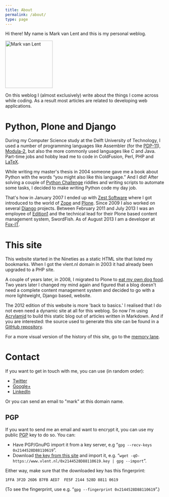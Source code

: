 ```yaml
---
title: About
permalink: /about/
type: page
---
```


Hi there! My name is Mark van Lent and this is my personal weblog.

<img class="float-left"
     src="/images/mark-van-lent.png"
     width="150px" height="150px"
     alt="Mark van Lent"
     title="Mark van Lent" />

On this weblog I (almost exclusively) write about the things I come
across while coding. As a result most articles are related to
developing web applications.

# Python, Plone and Django

During my Computer Science study at the Delft University of
Technology, I used a number of programming languages like Assembler
(for the [PDP-11](https://en.wikipedia.org/wiki/PDP-11)),
[Modula-2](https://en.wikipedia.org/wiki/Modula-2), but also the more
commonly used languages like C and Java. Part-time jobs and hobby lead
me to code in ColdFusion, Perl, PHP and
[LaTeX](http://www.latex-project.org/).

While writing my master's thesis in 2004 someone gave me a book about
Python with the words “you might also like this language.” And I did!
After solving a couple of
[Python Challenge](http://www.pythonchallenge.com/) riddles and
writing scripts to automate some tasks, I decided to make writing
Python code my day job.

That's how in January 2007 I ended up with
[Zest Software](http://zestsoftware.nl/) where I got introduced to the
world of [Zope](http://zope.org/) and
[Plone](http://plone.org/). Since 2009 I also worked on several
[Django](https://www.djangoproject.com/) projects. Between February
2011 and July 2013 I was an employee of
[Edition1](http://www.edition1.nl/) and the technical lead for their
Plone based content management system, SwordFish. As of August 2013 I
am a developer at [Fox-IT](https://www.fox-it.com/nl/).

# This site

This website started in the Nineties as a static HTML site that
listed my bookmarks. When I got the vlent.nl domain in 2003 it had
already been upgraded to a PHP site.

A couple of years later, in 2008, I migrated to Plone to
[eat my own dog food](http://en.wikipedia.org/wiki/Eating_your_own_dog_food). Two
years later I changed my mind again and figured that a blog doesn't
need a complete content management system and decided to go with a
more lightweight, Django based, website.

The 2012 edition of this website is more 'back to basics.' I realised
that I do not even need a dynamic site at all for this weblog. So now
I'm using [Acrylamid](http://posativ.org/acrylamid/) to build this
static blog out of articles written in Markdown. And if you are
interested: the source used to generate this site can be found in a
[GitHub repository](https://github.com/markvl/www.vlent.nl).

For a more visual version of the history of this site, go to the
[memory lane](/memory-lane).

# Contact

If you want to get in touch with me, you can use (in random order):

  * [Twitter](https://twitter.com/mvlent)
  * [Google+](https://plus.google.com/+MarkvanLent/)
  * [LinkedIn](https://nl.linkedin.com/in/markvanlent)

Or you can send an email to "mark" at this domain name.

## PGP

If you want to send me an email and want to encrypt it, you can use my
public [PGP](http://en.wikipedia.org/wiki/Pretty_Good_Privacy) key to
do so. You can:

   * Have PGP/GnuPG import it from a key server, e.g “`gpg --recv-keys
     0x2144528D88110619`”.
   * Download [the key from this site](/0x2144528D88110619.key) and import it,
     e.g. “`wget -qO- https://www.vlent.nl/0x2144528D88110619.key | gpg --import`”.

Either way, make sure that the downloaded key has this fingerprint:

    1FFA 3F2D 26D6 B7FB AED7  FE5F 2144 528D 8811 0619

(To see the fingerprint, use e.g. “`gpg --fingerprint
0x2144528D88110619`”.)
